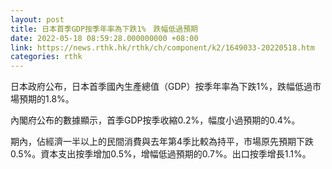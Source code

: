 ```yaml
---
layout: post
title: 日本首季GDP按季年率為下跌1%　跌幅低過預期
date: 2022-05-18 08:59:28.000000000 +08:00
link: https://news.rthk.hk/rthk/ch/component/k2/1649033-20220518.htm
categories: rthk
---
```


日本政府公布，日本首季國內生產總值（GDP）按季年率為下跌1%，跌幅低過市場預期的1.8%。

內閣府公布的數據顯示，首季GDP按季收縮0.2%，幅度小過預期的0.4%。

期內，佔經濟一半以上的民間消費與去年第4季比較為持平，市場原先預期下跌0.5%。資本支出按季增加0.5%，增幅低過預期的0.7%。出口按季增長1.1%。
